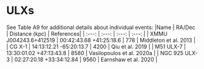 # ULXs

See Table A9 for additional details about individual events:
|Name | RA/Dec | Distance (kpc) | References|
| :---: | :---: | :---: | :---: |
| XMMU J004243.6+412519 | 00:42:43.68 +41:25:18.6 | 778 | Middleton et al. 2013 |
| CG X-1 | 14:13:12.21 -65:20:13.7 | 4200 | Qiu et al. 2019 |
| M51 ULX-7 | 13:30:01.02 +47:13:43.8 | 8580 | Vasilopoulos et al. 2020a |
| NGC 925 ULX-3 | 02:27:20.18 +33:34:12.84 | 9560 | Earnshaw et al. 2020 |
